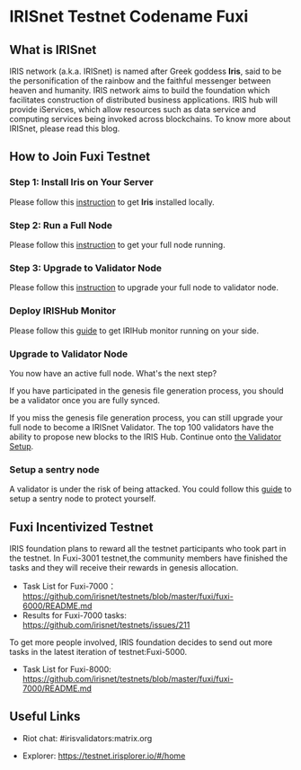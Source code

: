 # IRISnet Testnet Codename Fuxi

## What is IRISnet

IRIS network (a.k.a. IRISnet) is named after Greek goddess **Iris**, said to be the personification of the rainbow and the faithful messenger between heaven and humanity. IRIS network aims to build the foundation which facilitates construction of distributed business applications. IRIS hub will provide iServices, which allow resources such as data service and computing services being invoked across blockchains. To know more about IRISnet, please read this blog.

## How to Join Fuxi Testnet

### Step 1: Install Iris on Your Server

Please follow this [instruction](Install-the-Software.md) to get **Iris** installed locally.

### Step 2: Run a Full Node

Please follow this [instruction](Full-Node.md) to get your full node running.


### Step 3: Upgrade to Validator Node

Please follow this [instruction](Validator-Node.md) to upgrade your full node to validator node.

### Deploy IRISHub Monitor

Please follow this [guide](../software/monitor.md) to get IRIHub monitor running on your side.


### Upgrade to Validator Node

You now have an active full node. What's the next step? 

If you have participated in the genesis file generation process, you should be a validator once you are fully synced. 

If you miss the genesis file generation process, you can still upgrade your full node to become a IRISnet Validator. The top 100 validators have the ability to propose new blocks to the IRIS Hub. Continue onto [the Validator Setup](Validator-Node.md).

### Setup a sentry node

A validator is under the risk of being attacked. You could follow this [guide](../software/sentry.md) to setup a sentry node to protect yourself.

## Fuxi Incentivized Testnet
IRIS foundation plans to reward all the testnet participants who took part in the testnet. In Fuxi-3001 testnet,the community members have finished the tasks and they will receive their rewards in genesis allocation.
* Task List for Fuxi-7000： https://github.com/irisnet/testnets/blob/master/fuxi/fuxi-6000/README.md
* Results for Fuxi-7000 tasks: https://github.com/irisnet/testnets/issues/211

To get more people involved, IRIS foundation decides to send out more tasks in the latest iteration of testnet:Fuxi-5000.
* Task List for Fuxi-8000: https://github.com/irisnet/testnets/blob/master/fuxi/fuxi-7000/README.md

##  Useful Links

* Riot chat: #irisvalidators:matrix.org

* Explorer: https://testnet.irisplorer.io/#/home